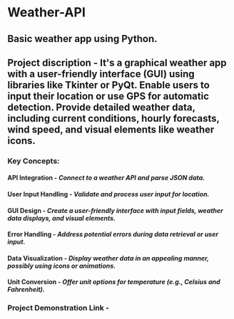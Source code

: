 # Weather-API
## Basic weather app using Python.

## Project discription - It's a graphical weather app with a user-friendly interface (GUI) using libraries like Tkinter or PyQt. Enable users to input their location or use GPS for automatic detection. Provide detailed weather data, including current conditions, hourly forecasts, wind speed, and visual elements like weather icons.

### Key Concepts:
#### API Integration - *Connect to a weather API and parse JSON data.*
#### User Input Handling - *Validate and process user input for location.*
#### GUI Design - *Create a user-friendly interface with input fields, weather data displays, and visual elements.*
#### Error Handling - *Address potential errors during data retrieval or user input.*
#### Data Visualization - *Display weather data in an appealing manner, possibly using icons or animations.*
#### Unit Conversion - *Offer unit options for temperature (e.g., Celsius and Fahrenheit).*

### Project Demonstration Link -
